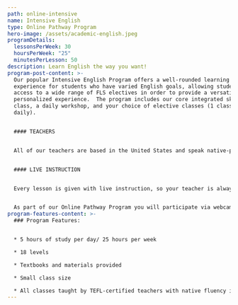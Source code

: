 ```yaml
---
path: online-intensive
name: Intensive English
type: Online Pathway Program
hero-image: /assets/academic-english.jpeg
programDetails:
  lessonsPerWeek: 30
  hoursPerWeek: "25"
  minutesPerLesson: 50
description: Learn English the way you want!
program-post-content: >-
  Our popular Intensive English Program offers a well-rounded learning
  experience for students who have varied English goals, allowing students
  access to a wide range of FLS electives in order to provide a versatile,
  personalized experience.  The program includes our core integrated skills
  class, a daily workshop, and your choice of elective classes (1 class, meets
  daily).


  #### TEACHERS


  All of our teachers are based in the United States and speak native-proficient level English. Every teacher has a TEFL Certificate or Master's Degree and extensive instructional experience.


  #### LIVE INSTRUCTION


  Every lesson is given with live instruction, so your teacher is always there to provide feedback and correction. You'll meet and practice with students from around the world as you improve your English skills together!


  As part of our Online Pathway Program you will participate via webcam with a live in-person class.
program-features-content: >-
  ### Program Features:


  * 5 hours of study per day/ 25 hours per week

  * 18 levels

  * Textbooks and materials provided

  * Small class size

  * All classes taught by TEFL-certified teachers with native fluency in American English
---
```

